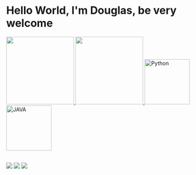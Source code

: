 # Hello World, I'm Douglas, be very welcome

<table>
  <a href="https://github.com/DouglasRBS">
  <img height="180em" src="https://github-readme-stats.vercel.app/api?username=DouglasRBS&show_icons=true&theme=tokyonight&include_all_commits=true&count_private=true"/>
  <img height="180em" src="https://github-readme-stats.vercel.app/api/top-langs/?username=DouglasRBS&layout=compact&langs_count=6&theme=tokyonight"/>
  <img src="https://img.icons8.com/color/2x/python.png" width="120" alt="Python">
  <img src="https://img.icons8.com/color/2x/Java.png" width="120" alt="JAVA">
  

</table>

<div> 
  <a href="https://www.instagram.com/dougl4s_5/" target="_blank"><img src="https://img.shields.io/badge/-Instagram-%23E4405F?style=for-the-badge&logo=instagram&logoColor=white" target="_blank"></a>
  <a href = "mailto: douglasribowski17@gmail.com."><img src="https://img.shields.io/badge/-Gmail-%23333?style=for-the-badge&logo=gmail&logoColor=white" target="_blank"></a>
  <a href=https://www.linkedin.com/in/douglas-ribowski-3bb55622a/ target="_blank"><img src="https://img.shields.io/badge/-LinkedIn-%230077B5?style=for-the-badge&logo=linkedin&logoColor=white" target="_blank"></a> 
</div>
